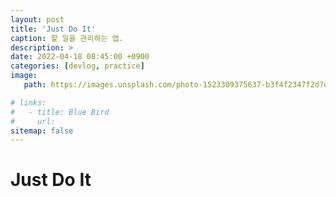 ```yaml
---
layout: post
title: 'Just Do It'
caption: 할 일을 관리하는 앱.
description: >
date: 2022-04-18 08:45:00 +0900
categories: [devlog, practice]    
image: 
   path: https://images.unsplash.com/photo-1523309375637-b3f4f2347f2d?q=80&w=1932&auto=format&fit=crop&ixlib=rb-4.0.3&ixid=M3wxMjA3fDB8MHxwaG90by1wYWdlfHx8fGVufDB8fHx8fA%3D%3D

# links:
#   - title: Blue Bird
#     url: 
sitemap: false
---
```


# Just Do It
